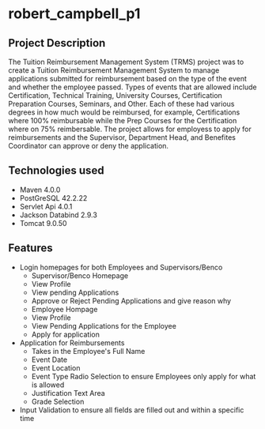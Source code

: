 # robert_campbell_p1

## Project Description

The Tuition Reimbursement Management System (TRMS) project was to create a Tuition Reimbursement Management System to manage applications submitted for reimbursement based on the type of the event and whether the employee passed. Types of events that are allowed include Certification, Technical Training, University Courses, Certification Preparation Courses, Seminars, and Other. Each of these had various degrees in how much would be reimbursed, for example, Certifications where 100% reimbursable while the Prep Courses for the Certification where on 75% reimbersable. The project allows for employess to apply for reimbursements and the Supervisor, Department Head, and Benefites Coordinator can approve or deny the application. 

## Technologies used

* Maven 4.0.0
* PostGreSQL 42.2.22
* Servlet Api 4.0.1
* Jackson Databind 2.9.3
* Tomcat 9.0.50

## Features

* Login homepages for both Employees and Supervisors/Benco
  * Supervisor/Benco Homepage
   * View Profile
   * View pending Applications
   * Approve or Reject Pending Applications and give reason why
  * Employee Hompage
   * View Profile
   * View Pending Applications for the Employee
   * Apply for application
* Application for Reimbursements
  * Takes in the Employee's Full Name
  * Event Date
  * Event Location
  * Event Type Radio Selection to ensure Employees only apply for what is allowed
  * Justification Text Area
  * Grade Selection 
* Input Validation to ensure all fields are filled out and within a specific time


